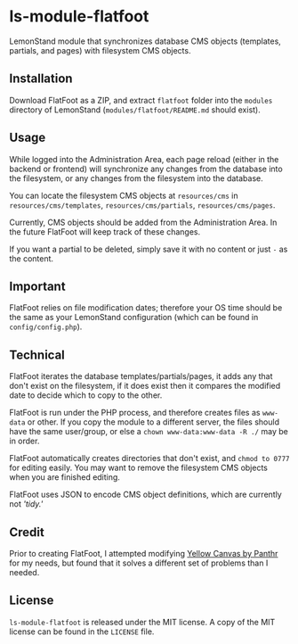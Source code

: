 # ls-module-flatfoot
LemonStand module that synchronizes database CMS objects (templates, partials, and pages) with filesystem CMS objects.

## Installation
Download FlatFoot as a ZIP, and extract `flatfoot` folder into the `modules` directory of LemonStand (`modules/flatfoot/README.md` should exist).

## Usage
While logged into the Administration Area, each page reload (either in the backend or frontend) will synchronize any changes from the database into the filesystem, or any changes from the filesystem into the database.  
  
You can locate the filesystem CMS objects at `resources/cms` in `resources/cms/templates`, `resources/cms/partials`, `resources/cms/pages`.   
  
Currently, CMS objects should be added from the Administration Area. In the future FlatFoot will keep track of these changes.

If you want a partial to be deleted, simply save it with no content or just `-` as the content.

## Important
FlatFoot relies on file modification dates; therefore your OS time should be the same as your LemonStand configuration (which can be found in `config/config.php`).

## Technical
FlatFoot iterates the database templates/partials/pages, it adds any that don't exist on the filesystem, if it does exist then it compares the modified date to decide which to copy to the other.  
  
FlatFoot is run under the PHP process, and therefore creates files as `www-data` or other. If you copy the module to a different server, the files should have the same user/group, or else a `chown www-data:www-data -R ./` may be in order.  
  
FlatFoot automatically creates directories that don't exist, and `chmod to 0777` for editing easily. You may want to remove the filesystem CMS objects when you are finished editing.  
  
FlatFoot uses JSON to encode CMS object definitions, which are currently not *'tidy.'*  

## Credit
Prior to creating FlatFoot, I attempted modifying [Yellow Canvas by Panthr](http://forum.lemonstandapp.com/topic/991/lemonstand-module-yellow-canvas/) for my needs, but found that it solves a different set of problems than I needed.

## License
`ls-module-flatfoot` is released under the MIT license. A copy of the MIT license can be found in the `LICENSE` file.
